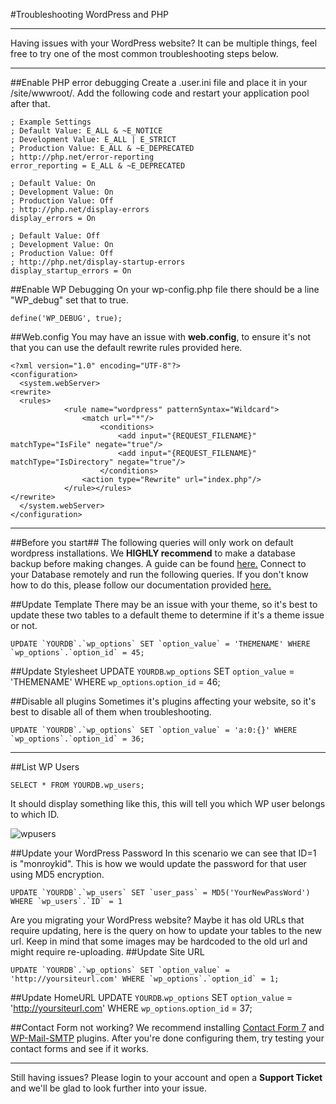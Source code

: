 #Troubleshooting WordPress and PHP

----------

Having issues with your WordPress website? It can be multiple things, feel free to try one of the most common troubleshooting steps below.

----------
##Enable PHP error debugging 
Create a .user.ini file and place it in your /site/wwwroot/. Add the following code and restart your application pool after that.

    ; Example Settings 
    ; Default Value: E_ALL & ~E_NOTICE
    ; Development Value: E_ALL | E_STRICT
    ; Production Value: E_ALL & ~E_DEPRECATED
    ; http://php.net/error-reporting   
    error_reporting = E_ALL & ~E_DEPRECATED
    
    ; Default Value: On
    ; Development Value: On
    ; Production Value: Off
    ; http://php.net/display-errors
    display_errors = On
    
    ; Default Value: Off
    ; Development Value: On
    ; Production Value: Off
    ; http://php.net/display-startup-errors
    display_startup_errors = On


##Enable WP Debugging
On your wp-config.php file there should be a line "WP_debug" set that to true.

    define('WP_DEBUG', true);
##Web.config
You may have an issue with **web.config**, to ensure it's not that you can use the default rewrite rules provided here.

    <?xml version="1.0" encoding="UTF-8"?>
    <configuration>
      <system.webServer>
    <rewrite>
      <rules>
    			<rule name="wordpress" patternSyntax="Wildcard">
    				<match url="*"/>
    					<conditions>
    						<add input="{REQUEST_FILENAME}" matchType="IsFile" negate="true"/>
    						<add input="{REQUEST_FILENAME}" matchType="IsDirectory" negate="true"/>
    					</conditions>
    				<action type="Rewrite" url="index.php"/>
    			</rule></rules>
    </rewrite>
      </system.webServer>
    </configuration>


----------
##Before you start##
The following queries will only work on default wordpress installations. We **HIGHLY recommend** to make a database backup before making changes. A guide can be found [here.](https://www.gearhost.com/documentation/how-to-backup-your-database) Connect to your Database remotely and run the following queries. If you don't know how to do this, please follow our documentation provided [here.](https://www.gearhost.com/documentation/connecting-to-mysql-database)

##Update Template
There may be an issue with your theme, so it's best to update these two tables to a default theme to determine if it's a theme issue or not.

    UPDATE `YOURDB`.`wp_options` SET `option_value` = 'THEMENAME' WHERE `wp_options`.`option_id` = 45;

##Update Stylesheet
    UPDATE `YOURDB`.`wp_options` SET `option_value` = 'THEMENAME' WHERE `wp_options`.`option_id` = 46;

##Disable all plugins
Sometimes it's plugins affecting your website, so it's best to disable all of them when troubleshooting.


    UPDATE `YOURDB`.`wp_options` SET `option_value` = 'a:0:{}' WHERE `wp_options`.`option_id` = 36;

----------
##List WP Users

    SELECT * FROM YOURDB.wp_users;
It should display something like this, this will tell you which WP user belongs to which ID.

![wpusers](https://raw.githubusercontent.com/GearHost/docs/master/Images/wp_users_db_table.PNG)

##Update your WordPress Password
In this scenario we can see that ID=1 is "monroykid". This is how we would update the password for that user using MD5 encryption.
    
    UPDATE `YOURDB`.`wp_users` SET `user_pass` = MD5('YourNewPassWord') WHERE `wp_users`.`ID` = 1

Are you migrating your WordPress website? Maybe it has old URLs that require updating, here is the query on how to update your tables to the new url. Keep in mind that some images may be hardcoded to the old url and might require re-uploading.
##Update Site URL

    UPDATE `YOURDB`.`wp_options` SET `option_value` = 'http://yoursiteurl.com' WHERE `wp_options`.`option_id` = 1;
##Update HomeURL
    UPDATE `YOURDB`.`wp_options` SET `option_value` = 'http://yoursiteurl.com' WHERE `wp_options`.`option_id` = 37;


##Contact Form not working?
We recommend installing [Contact Form 7](https://wordpress.org/plugins/contact-form-7/) and  [WP-Mail-SMTP](https://wordpress.org/plugins/wp-mail-smtp/) plugins. After you're done configuring them, try testing your contact forms and see if it works.

----------
Still having issues? Please login to your account and open a **Support Ticket** and we'll be glad to look further into your issue. 